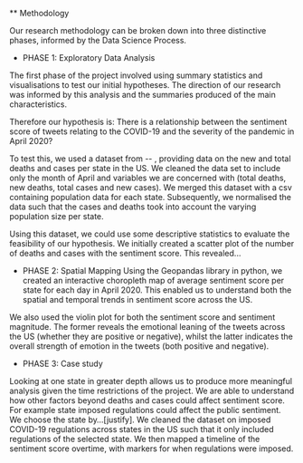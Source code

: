 ** Methodology

Our research methodology can be broken down into three distinctive phases, informed by the Data Science Process.

* PHASE 1:  Exploratory Data Analysis

The first phase of the project involved using summary statistics and visualisations to test our initial hypotheses. The direction of our research was informed by this analysis and the summaries produced of the main characteristics.

Therefore our hypothesis is:
There is a relationship between the sentiment score of tweets relating to the COVID-19 and the severity of the pandemic in April 2020?

To test this, we used a dataset from -- , providing data on the new and total deaths and cases per state in the US.  We cleaned the data set to include only the month of April and variables we are concerned with (total deaths, new deaths, total cases and new cases). We merged this dataset with a csv containing population data for each state. Subsequently, we normalised the data such that the cases and deaths took into account the varying population size per state. 

Using this dataset, we could use some descriptive statistics to evaluate the feasibility of our hypothesis. We initially created a scatter plot of the number of deaths and cases with the sentiment score. This revealed...

* PHASE 2:  Spatial Mapping
Using the Geopandas library in python, we created an interactive choropleth map of average sentiment score per state for each day in April 2020. This enabled us to understand both the spatial and temporal trends in sentiment score across the US.

We also used the violin plot for both the sentiment score and sentiment magnitude. The former reveals the emotional leaning of the tweets across the US (whether they are positive or negative), whilst the latter indicates the overall strength of emotion in the tweets (both positive and negative).

* PHASE 3: Case study

Looking at one state in greater depth allows us to produce more meaningful analysis given the time restrictions of the project. We are able to understand how other factors beyond deaths and cases could affect sentiment score. For example state imposed regulations could affect the public sentiment. We choose the state by…[justify]. We cleaned the dataset on imposed COVID-19 regulations across states in the US such that it only included regulations of the selected state. We then mapped a timeline of the sentiment score overtime, with markers for when regulations were imposed.

